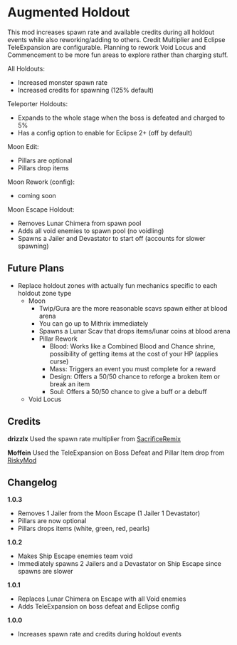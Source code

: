 # Augmented Holdout

This mod increases spawn rate and available credits during all holdout events while also reworking/adding to others. Credit Multiplier and Eclipse TeleExpansion are configurable. Planning to rework Void Locus and Commencement to be more fun areas to explore rather than charging stuff.

All Holdouts:
  - Increased monster spawn rate
  - Increased credits for spawning (125% default)

Teleporter Holdouts:
  - Expands to the whole stage when the boss is defeated and charged to 5%
  - Has a config option to enable for Eclipse 2+ (off by default)

Moon Edit:
  - Pillars are optional
  - Pillars drop items

Moon Rework (config):
  - coming soon

Moon Escape Holdout:
  - Removes Lunar Chimera from spawn pool
  - Adds all void enemies to spawn pool (no voidling)
  - Spawns a Jailer and Devastator to start off (accounts for slower spawning)

## Future Plans
- Replace holdout zones with actually fun mechanics specific to each holdout zone type
  - Moon
    - Twip/Gura are the more reasonable scavs spawn either at blood arena
    - You can go up to Mithrix immediately
    - Spawns a Lunar Scav that drops items/lunar coins at blood arena
    - Pillar Rework
      - Blood: Works like a Combined Blood and Chance shrine, possibility of getting items at the cost of your HP (applies curse)
      - Mass: Triggers an event you must complete for a reward
      - Design: Offers a 50/50 chance to reforge a broken item or break an item
      - Soul: Offers a 50/50 chance to give a buff or a debuff
  - Void Locus

## Credits

**drizzlx** Used the spawn rate multiplier from [SacrificeRemix](https://thunderstore.io/package/drizzlx/SacrificeRemix/)

**Moffein** Used the TeleExpansion on Boss Defeat and Pillar Item drop from [RiskyMod](https://thunderstore.io/package/Risky_Lives/RiskyMod/)

## Changelog

**1.0.3**

- Removes 1 Jailer from the Moon Escape (1 Jailer 1 Devastator)
- Pillars are now optional
- Pillars drops items (white, green, red, pearls)

**1.0.2**

- Makes Ship Escape enemies team void
- Immediately spawns 2 Jailers and a Devastator on Ship Escape since spawns are slower

**1.0.1**

- Replaces Lunar Chimera on Escape with all Void enemies
- Adds TeleExpansion on boss defeat and Eclipse config

**1.0.0**

- Increases spawn rate and credits during holdout events
